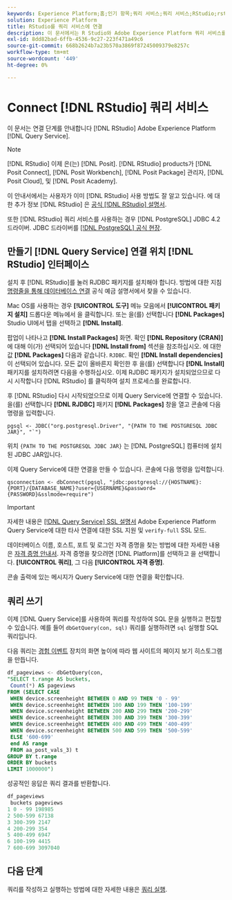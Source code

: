 ```yaml
---
keywords: Experience Platform;홈;인기 항목;쿼리 서비스;쿼리 서비스;RStudio;rstudio;쿼리 서비스에 연결
solution: Experience Platform
title: RStudio를 쿼리 서비스에 연결
description: 이 문서에서는 R Studio와 Adobe Experience Platform 쿼리 서비스를 연결하는 단계를 안내합니다.
exl-id: 8dd82bad-6ffb-4536-9c27-223f471a49c6
source-git-commit: 668b2624b7a23b570a3869f87245009379e8257c
workflow-type: tm+mt
source-wordcount: '449'
ht-degree: 0%

---
```


# Connect [!DNL RStudio] 쿼리 서비스

이 문서는 연결 단계를 안내합니다 [!DNL RStudio] Adobe Experience Platform [!DNL Query Service].

>[!NOTE]
>
> [!DNL RStudio] 이제 은(는) [!DNL Posit]. [!DNL RStudio] products가 [!DNL Posit Connect], [!DNL Posit Workbench], [!DNL Posit Package] 관리자, [!DNL Posit Cloud], 및 [!DNL Posit Academy].
>
> 이 안내서에서는 사용자가 이미 [!DNL RStudio] 사용 방법도 잘 알고 있습니다. 에 대한 추가 정보 [!DNL RStudio] 은 [공식 [!DNL RStudio] 설명서](https://rstudio.com/products/rstudio/).
> 
> 또한 [!DNL RStudio] 쿼리 서비스를 사용하는 경우 [!DNL PostgreSQL] JDBC 4.2 드라이버. JDBC 드라이버를 [[!DNL PostgreSQL] 공식 현장](https://jdbc.postgresql.org/download/).

## 만들기 [!DNL Query Service] 연결 위치 [!DNL RStudio] 인터페이스

설치 후 [!DNL RStudio]를 눌러 RJDBC 패키지를 설치해야 합니다. 방법에 대한 지침 [명령줄을 통해 데이터베이스 연결](https://solutions.posit.co/connections/db/best-practices/drivers/#connecting-to-a-database-in-r) 공식 예금 설명서에서 찾을 수 있습니다.

Mac OS를 사용하는 경우 **[!UICONTROL 도구]** 메뉴 모음에서 **[!UICONTROL 패키지 설치]** 드롭다운 메뉴에서 을 클릭합니다. 또는 을(를) 선택합니다 **[!DNL Packages]** Studio UI에서 탭을 선택하고 **[!DNL Install]**.

팝업이 나타나고 **[!DNL Install Packages]** 화면. 확인 **[!DNL Repository (CRAN)]** 에 대해 이(가) 선택되어 있습니다 **[!DNL Install from]** 섹션을 참조하십시오. 에 대한 값 **[!DNL Packages]** 다음과 같습니다. `RJDBC`. 확인 **[!DNL Install dependencies]** 이 선택되어 있습니다. 모든 값이 올바른지 확인한 후 을(를) 선택합니다 **[!DNL Install]** 패키지를 설치하려면 다음을 수행하십시오. 이제 RJDBC 패키지가 설치되었으므로 다시 시작합니다 [!DNL RStudio] 를 클릭하여 설치 프로세스를 완료합니다.

후 [!DNL RStudio] 다시 시작되었으므로 이제 Query Service에 연결할 수 있습니다. 을(를) 선택합니다 **[!DNL RJDBC]** 패키지 **[!DNL Packages]** 창을 열고 콘솔에 다음 명령을 입력합니다.

```console
pgsql <- JDBC("org.postgresql.Driver", "{PATH TO THE POSTGRESQL JDBC JAR}", "`")
```

위치 `{PATH TO THE POSTGRESQL JDBC JAR}` 는 [!DNL PostgreSQL] 컴퓨터에 설치된 JDBC JAR입니다.

이제 Query Service에 대한 연결을 만들 수 있습니다. 콘솔에 다음 명령을 입력합니다.

```console
qsconnection <- dbConnect(pgsql, "jdbc:postgresql://{HOSTNAME}:{PORT}/{DATABASE_NAME}?user={USERNAME}&password={PASSWORD}&sslmode=require")
```

>[!IMPORTANT]
>
>자세한 내용은 [[!DNL Query Service] SSL 설명서](./ssl-modes.md) Adobe Experience Platform Query Service에 대한 타사 연결에 대한 SSL 지원 및 `verify-full` SSL 모드.

데이터베이스 이름, 호스트, 포트 및 로그인 자격 증명을 찾는 방법에 대한 자세한 내용은 [자격 증명 안내서](../ui/credentials.md). 자격 증명을 찾으려면 [!DNL Platform]를 선택하고 을 선택합니다. **[!UICONTROL 쿼리]**, 그 다음 **[!UICONTROL 자격 증명]**.

콘솔 출력에 있는 메시지가 Query Service에 대한 연결을 확인합니다.

## 쿼리 쓰기

이제 [!DNL Query Service]를 사용하여 쿼리를 작성하여 SQL 문을 실행하고 편집할 수 있습니다. 예를 들어 `dbGetQuery(con, sql)` 쿼리를 실행하려면 `sql` 실행할 SQL 쿼리입니다.

다음 쿼리는 [경험 이벤트](../../xdm/classes/experienceevent.md) 장치의 화면 높이에 따라 웹 사이트의 페이지 보기 히스토그램을 만듭니다.

```sql
df_pageviews <- dbGetQuery(con,
"SELECT t.range AS buckets, 
 Count(*) AS pageviews 
FROM (SELECT CASE 
 WHEN device.screenheight BETWEEN 0 AND 99 THEN '0 - 99' 
 WHEN device.screenheight BETWEEN 100 AND 199 THEN '100-199' 
 WHEN device.screenheight BETWEEN 200 AND 299 THEN '200-299' 
 WHEN device.screenheight BETWEEN 300 AND 399 THEN '300-399' 
 WHEN device.screenheight BETWEEN 400 AND 499 THEN '400-499' 
 WHEN device.screenheight BETWEEN 500 AND 599 THEN '500-599' 
 ELSE '600-699' 
 end AS range 
 FROM aa_post_vals_3) t 
GROUP BY t.range 
ORDER BY buckets 
LIMIT 1000000")
```

성공적인 응답은 쿼리 결과를 반환합니다.

```r
df_pageviews
 buckets pageviews
1 0 - 99 198985
2 500-599 67138
3 300-399 2147
4 200-299 354
5 400-499 6947
6 100-199 4415
7 600-699 3097040
```

## 다음 단계

쿼리를 작성하고 실행하는 방법에 대한 자세한 내용은 [쿼리 실행](../best-practices/writing-queries.md).

